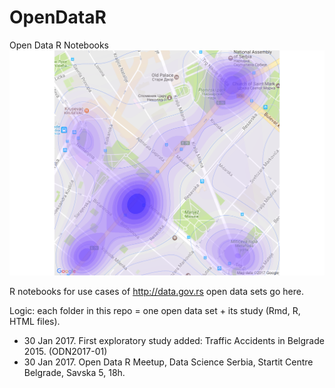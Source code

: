 # OpenDataR
Open Data R Notebooks
![](img/openData_TA_BGD01.png)

R notebooks for use cases of http://data.gov.rs open data sets go here.

Logic: each folder in this repo = one open data set + its study (Rmd, R, HTML files).

+ 30 Jan 2017. First exploratory study added: Traffic Accidents in Belgrade 2015. (ODN2017-01)
+ 30 Jan 2017. Open Data R Meetup, Data Science Serbia, Startit Centre Belgrade, Savska 5, 18h. 

